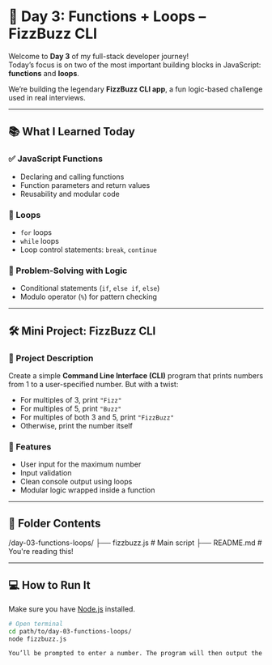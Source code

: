 # 🔁 Day 3: Functions + Loops – FizzBuzz CLI

Welcome to **Day 3** of my full-stack developer journey!  
Today’s focus is on two of the most important building blocks in JavaScript: **functions** and **loops**.

We’re building the legendary **FizzBuzz CLI app**, a fun logic-based challenge used in real interviews.

---

## 📚 What I Learned Today

### ✅ JavaScript Functions
- Declaring and calling functions
- Function parameters and return values
- Reusability and modular code

### 🔄 Loops
- `for` loops
- `while` loops
- Loop control statements: `break`, `continue`

### 🧠 Problem-Solving with Logic
- Conditional statements (`if`, `else if`, `else`)
- Modulo operator (`%`) for pattern checking

---

## 🛠 Mini Project: FizzBuzz CLI

### 📌 Project Description

Create a simple **Command Line Interface (CLI)** program that prints numbers from 1 to a user-specified number. But with a twist:

- For multiples of 3, print `"Fizz"`
- For multiples of 5, print `"Buzz"`
- For multiples of both 3 and 5, print `"FizzBuzz"`
- Otherwise, print the number itself

### 🚀 Features

- User input for the maximum number
- Input validation
- Clean console output using loops
- Modular logic wrapped inside a function

---

## 📁 Folder Contents
/day-03-functions-loops/
├── fizzbuzz.js # Main script
├── README.md # You're reading this!


---

## 💻 How to Run It

Make sure you have [Node.js](https://nodejs.org/) installed.

```bash
# Open terminal
cd path/to/day-03-functions-loops/
node fizzbuzz.js

You’ll be prompted to enter a number. The program will then output the FizzBuzz logic up to that number.


